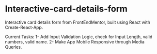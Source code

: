 # Interactive-card-details-form
Interactive card details form from FrontEndMentor, built using React with Create-React-App.

Current Tasks:
1- Add Input Validation Logic, check for Input Length, valid numbers, valid name.
2- Make App Mobile Responsive through Media Queries.
